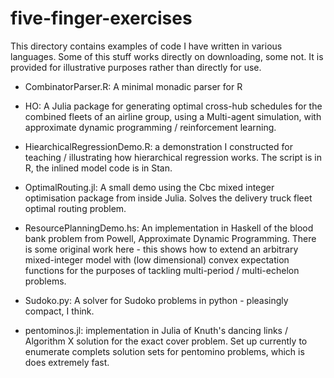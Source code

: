 # five-finger-exercises

This directory contains examples of code I have written in various
languages.  Some of this stuff works directly on downloading, some
not. It is provided for illustrative purposes rather than directly for
use.

 - CombinatorParser.R: A minimal monadic parser for R

 - HO: A Julia package for generating optimal cross-hub schedules for
   the combined fleets of an airline group, using a Multi-agent
   simulation, with approximate dynamic programming / reinforcement
   learning.

 - HiearchicalRegressionDemo.R: a demonstration I constructed for
   teaching / illustrating how hierarchical regression works.  The
   script is in R, the inlined model code is in Stan.

 - OptimalRouting.jl: A small demo using the Cbc mixed integer
   optimisation package from inside Julia. Solves the delivery truck
   fleet optimal routing problem.

 - ResourcePlanningDemo.hs: An implementation in Haskell of the blood
   bank problem from Powell, Approximate Dynamic Programming. There is
   some original work here - this shows how to extend an arbitrary
   mixed-integer model with (low dimensional) convex expectation
   functions for the purposes of tackling multi-period / multi-echelon
   problems.

 - Sudoko.py: A solver for Sudoko problems in python - pleasingly
   compact, I think.

 - pentominos.jl: implementation in Julia of Knuth's dancing links /
   Algorithm X solution for the exact cover problem.  Set up currently
   to enumerate complets solution sets for pentomino problems, which
   is does extremely fast.
